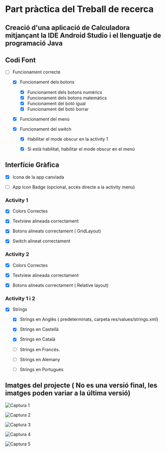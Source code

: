 # Part pràctica del Treball de recerca
	 
## Creació d'una aplicació de Calculadora mitjançant la IDE Android Studio i el llenguatje de programació Java	 
	 
## Codi Font
	 
- [ ] Funcionament correcte
	
	 - [x]	Funcionament dels botons
	     - [x]	Funcionament dels botons numèrics
		 - [x]	Funcionament dels botons matemàtics
		 - [x]	Funcionament del botó igual
		 - [x]	Funcionament del botó borrar
		 
	 - [x]	Funcionament del menú
	 
	 - [x]	Funcionament del switch
	 	 - [x]	Habilitar el mode obscur en la activity 1
		 - [x]	Si està habilitat, habilitar el mode obscur en el menú
		 
	
	 
## Interfície Gràfica

- [x] Icona de la app canviada

- [ ] App Icon Badge (opcional, accés directe a la activity menu)

### Activity 1
- [x] Colors Correctes
		 
- [x] Textview alineada correctament

- [x] Botons alineats correctament ( GridLayout)

- [x] Switch alineat correctament
		 
### Activity 2
- [x] Colors Correctes

- [x] Textview alineada correctament

- [x] Botons alineats correctament ( Relative layout)

### Activity 1 i 2
- [x] Strings
	 - [x] Strings en Anglès ( predeterminats, carpeta res/values/strings.xml)
	 - [x] Strings en Castellà 
	 - [x] Strings en Català
	 - [ ] Strings en Francés.
	 - [ ] Strings en Alemany
	 - [ ] Strings en Portugués		     
	 
	 
## Imatges del projecte ( No es una versió final, les imatges poden variar a la última versió) 

![Captura 1](/imatges/tema-clar.jpg)

![Captura 2](/imatges/tema-obscur.jpg)

![Captura 3](/imatges/menu.jpg)

![Captura 4](/imatges/double-exemple.jpg)

![Captura 5](/imatges/activity-2.jpg)




